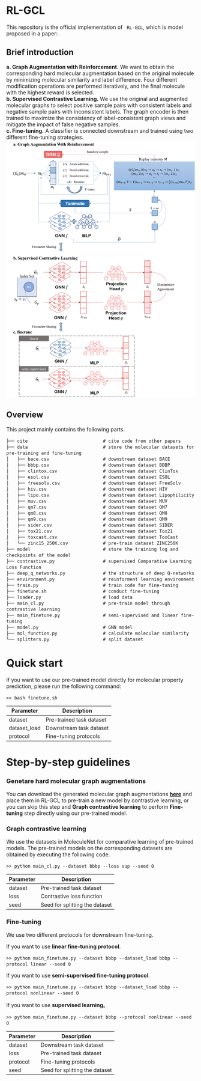 # RL-GCL
This repository is the official implementation of `
RL-GCL`, 
which is model proposed in a paper: 
## Brief introduction
**a. Graph Augmentation with Reinforcement.** We want to obtain the 
corresponding hard molecular augmentation based on the original molecule 
by minimizing molecular similarity and label difference. Four different 
modification operations are performed iteratively, and the final molecule 
with the highest reward is selected.  
**b. Supervised Contrastive Learning.** We use the original and augmented molecular graphs to select 
positive sample pairs with consistent labels and negative sample pairs 
with inconsistent labels. The graph encoder is then trained to maximize 
the consistency of label-consistent graph views and mitigate the impact 
of false negative samples.  
**c. Fine-tuning.** A classifier is 
connected downstream and trained using two different fine-tuning 
strategies.
![](/picture/overview.png "")
## Overview
This project mainly contains the following parts.  

    ├── cite                            # cite code from other papers
    ├── data                            # store the molecular datasets for pre-training and fine-tuning
    │   ├── bace.csv                    # downstream dataset BACE
    │   ├── bbbp.csv                    # downstream dataset BBBP
    │   ├── clintox.csv                 # downstream dataset ClinTox
    │   ├── esol.csv                    # downstream dataset ESOL
    │   ├── freesolv.csv                # downstream dataset FreeSolv
    │   ├── hiv.csv                     # downstream dataset HIV
    │   ├── lipo.csv                    # downstream dataset Lipophilicity
    │   ├── muv.csv                     # downstream dataset MUV
    │   ├── qm7.csv                     # downstream dataset QM7
    │   ├── qm8.csv                     # downstream dataset QM8
    │   ├── qm9.csv                     # downstream dataset QM9
    │   ├── sider.csv                   # downstream dataset SIDER
    │   ├── tox21.csv                   # downstream dataset Tox21
    │   ├── toxcast.csv                 # downstream dataset ToxCast
    │   └── zinc15_250K.csv             # pre-train dataset ZINC250K
    ├── model                           # store the training log and checkpoints of the model
    ├── contrastive.py                  # supervised Comparative Learning Loss Function
    ├── deep_q_networks.py              # the structure of deep Q-networks
    ├── environment.py                  # reinforment learning environment
    ├── train.py                        # train code for fine-tuning
    ├── finetune.sh                     # conduct fine-tuning
    ├── loader.py                       # load data
    ├── main_cl.py                      # pre-train model through contrastive learning
    ├── main_finetune.py                # semi-supervised and linear fine-tuning
    ├── model.py                        # GNN model
    ├── mol_function.py                 # calculate molecular similarity
    └── splitters.py                    # split dataset
# Quick start
If you want to use our pre-trained model directly for 
molecular property prediction, please run the following 
command:

    >> bash finetune.sh
| Parameter   | Description              |
|-------------|--------------------------|
| dataset     | Pre-trained task dataset |
| dataset_load | Downstream task dataset  |
| protocol    | Fine-tuning protocols    |
# Step-by-step guidelines
### Genetare hard molecular graph augmentations
You can download the generated molecular graph augmentations 
[**here**](https://drive.google.com/file/d/10QImFrfVSzDrvrWyKALRwt0bsOis0ZCl/view?usp=drive_link) and place them in RL-GCL to pre-train a new model by 
contrastive learning, or you can skip this step and 
**Graph contrastive learning** to perform **Fine-tuning** step 
directly using our pre-trained model.
### Graph contrastive learning
We use the datasets in MoleculeNet for comparative learning of pre-trained models. The pre-trained models on the corresponding datasets are obtained by executing the following code.
    
    >> python main_cl.py --dataset bbbp --loss sup --seed 0
| Parameter | Description                    |
|-----------|--------------------------------|
| dataset   | Pre-trained task dataset       |
| loss      | Contrastive loss function      |
| seed      | Seed for splitting the dataset |
### Fine-tuning 
We use two different protocols for downstream fine-tuning.

If you want to use **linear fine-tuning protocol**.

    >> python main_finetune.py --dataset bbbp --dataset_load bbbp --protocol linear --seed 0
If you want to use **semi-supervised fine-tuning protocol**.

    >> python main_finetune.py --dataset bbbp --dataset_load bbbp --protocol nonlinear --seed 0
If you want to use **supervised learning**。

    >> python main_finetune.py --dataset bbbp --protocol nonlinear --seed 0

| Parameter | Description                    |
|----------|--------------------------------|
| dataset  | Downstream task dataset        |
| loss     | Pre-trained task dataset       |
| protocol | Fine-tuning protocols          |
| seed     | Seed for splitting the dataset |

